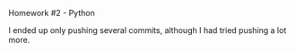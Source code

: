 Homework #2 - Python

I ended up only pushing several commits, although I had tried pushing a lot more. 
